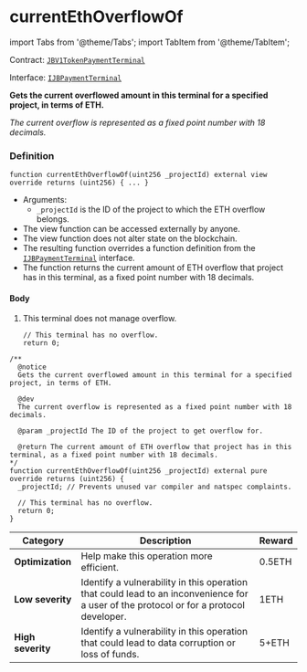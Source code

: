 # currentEthOverflowOf

import Tabs from '@theme/Tabs';
import TabItem from '@theme/TabItem';

Contract: [`JBV1TokenPaymentTerminal`](/docs/v4/deprecated/v3/api/contracts/or-payment-terminals/jbv1tokenpaymentterminal/README.md)​‌

Interface: [`IJBPaymentTerminal`](/docs/v4/deprecated/v3/api/interfaces/ijbpaymentterminal.md)

<Tabs>
<TabItem value="Step by step" label="Step by step">

**Gets the current overflowed amount in this terminal for a specified project, in terms of ETH.**

_The current overflow is represented as a fixed point number with 18 decimals._

### Definition

```
function currentEthOverflowOf(uint256 _projectId) external view override returns (uint256) { ... }
```

* Arguments:
  * `_projectId` is the ID of the project to which the ETH overflow belongs.
* The view function can be accessed externally by anyone.
* The view function does not alter state on the blockchain.
* The resulting function overrides a function definition from the [`IJBPaymentTerminal`](/docs/v4/deprecated/v3/api/interfaces/ijbpaymentterminal.md) interface.
* The function returns the current amount of ETH overflow that project has in this terminal, as a fixed point number with 18 decimals.

#### Body

1.  This terminal does not manage overflow.

    ```
    // This terminal has no overflow.
    return 0;
    ```

</TabItem>

<TabItem value="Code" label="Code">

```
/**
  @notice
  Gets the current overflowed amount in this terminal for a specified project, in terms of ETH.

  @dev
  The current overflow is represented as a fixed point number with 18 decimals.

  @param _projectId The ID of the project to get overflow for.

  @return The current amount of ETH overflow that project has in this terminal, as a fixed point number with 18 decimals.
*/
function currentEthOverflowOf(uint256 _projectId) external pure override returns (uint256) {
  _projectId; // Prevents unused var compiler and natspec complaints.

  // This terminal has no overflow.
  return 0;
}
```

</TabItem>

<TabItem value="Bug bounty" label="Bug bounty">

| Category          | Description                                                                                                                            | Reward |
| ----------------- | -------------------------------------------------------------------------------------------------------------------------------------- | ------ |
| **Optimization**  | Help make this operation more efficient.                                                                                               | 0.5ETH |
| **Low severity**  | Identify a vulnerability in this operation that could lead to an inconvenience for a user of the protocol or for a protocol developer. | 1ETH   |
| **High severity** | Identify a vulnerability in this operation that could lead to data corruption or loss of funds.                                        | 5+ETH  |

</TabItem>
</Tabs>
